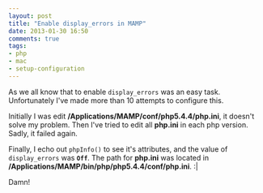 ```yaml
---
layout: post
title: "Enable display_errors in MAMP"
date: 2013-01-30 16:50
comments: true
tags: 
- php
- mac
- setup-configuration
---
```


As we all know that to enable `display_errors` was an easy task. Unfortunately I've made more than 10 attempts to configure this.

Initially I was edit **/Applications/MAMP/conf/php5.4.4/php.ini**, it doesn't solve my problem. Then I've tried to edit all **php.ini** in each php version. Sadly, it failed again.

Finally, I echo out `phpInfo()` to see it's attributes, and the value of `display_errors` was **`Off`**. The path for **php.ini** was located in **/Applications/MAMP/bin/php/php5.4.4/conf/php.ini**. :|

Damn!
